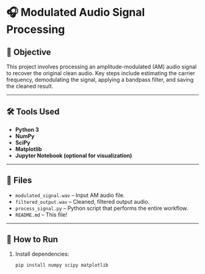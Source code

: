 # 🎧 Modulated Audio Signal Processing

## 📌 Objective
This project involves processing an amplitude-modulated (AM) audio signal to recover the original clean audio. Key steps include estimating the carrier frequency, demodulating the signal, applying a bandpass filter, and saving the cleaned result.

---

## 🛠️ Tools Used
- **Python 3**
- **NumPy**
- **SciPy**
- **Matplotlib**
- **Jupyter Notebook (optional for visualization)**

---

## 📂 Files
- `modulated_signal.wav` – Input AM audio file.
- `filtered_output.wav` – Cleaned, filtered output audio.
- `process_signal.py` – Python script that performs the entire workflow.
- `README.md` – This file!

---

## 🚀 How to Run

1. Install dependencies:
   ```bash
   pip install numpy scipy matplotlib
